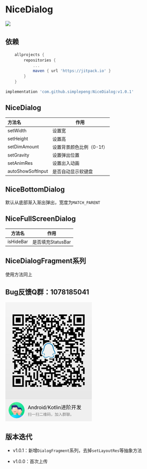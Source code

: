 # NiceDialog

[![](https://jitpack.io/v/simplepeng/NiceDialog.svg)](https://jitpack.io/#simplepeng/NiceDialog)

## 依赖

```groovy
	allprojects {
		repositories {
			...
			maven { url 'https://jitpack.io' }
		}
	}
```

```groovy
implementation 'com.github.simplepeng:NiceDialog:v1.0.1'
```

## NiceDialog

| 方法名            | 作用                         |
| :---------------- | ---------------------------- |
| setWidth          | 设置宽                       |
| setHeight         | 设置高                       |
| setDimAmount      | 设置背景颜色比例（0-1f）     |
| setGravity        | 设置弹出位置                 |
| setAnimRes        | 设置出入动画                 |
| autoShowSoftInput | 是否自动显示软键盘           |

## NiceBottomDialog

默认从底部渐入渐出弹出，宽度为`MATCH_PARENT`

## NiceFullScreenDialog

| 方法名    | 作用              |
| --------- | ----------------- |
| isHideBar | 是否填充StatusBar |

## NiceDialogFragment系列

使用方法同上

## Bug反馈Q群：1078185041

<img src="files/q_group.jpg" width="270px" height="370px">

## 版本迭代

* v1.0.1：新增`DialogFragment`系列，去掉`setLayoutRes`等抽象方法

* v1.0.0：首次上传